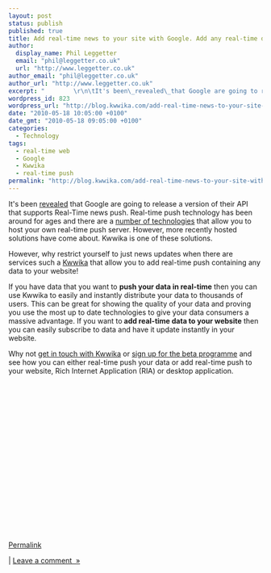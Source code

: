 ```yaml
---
layout: post
status: publish
published: true
title: Add real-time news to your site with Google. Add any real-time data to your site with Kwwika
author:
  display_name: Phil Leggetter
  email: "phil@leggetter.co.uk"
  url: "http://www.leggetter.co.uk"
author_email: "phil@leggetter.co.uk"
author_url: "http://www.leggetter.co.uk"
excerpt: "        \r\n\tIt's been\_revealed\_that Google are going to release a version of their API that supports Real-Time news push. Real-time push technology has been around for ages and there are a number of technologies that allow you to host your own real-ti..."
wordpress_id: 823
wordpress_url: "http://blog.kwwika.com/add-real-time-news-to-your-site-with-google-a"
date: "2010-05-18 10:05:00 +0100"
date_gmt: "2010-05-18 09:05:00 +0100"
categories:
  - Technology
tags:
  - real-time web
  - Google
  - Kwwika
  - real-time push
permalink: "http://blog.kwwika.com/add-real-time-news-to-your-site-with-google-a"
---
```


<p>It's been <a href="http://www.readwriteweb.com/archives/google_will_push_real-time_feeds_to_browser.php">revealed</a> that Google are going to release a version of their API that supports Real-Time news push. Real-time push technology has been around for ages and there are a <a href="http://cometdaily.com/maturity.html">number of technologies</a> that allow you to host your own real-time push server. However, more recently hosted solutions have come about. Kwwika is one of these solutions.</p>
<p />
<p>However, why restrict yourself to just news updates when there are services such a <a href="http://kwwika.com">Kwwika</a> that allow you to add real-time push containing any data to your website!</p>
<p />
If you have data that you want to <strong>push your data in real-time</strong> then you can use Kwwika to easily and instantly distribute your data to thousands of users. This can be great for showing the quality of your data and proving you use the most up to date technologies to give your data consumers a massive advantage. If you want to<strong> add real-time data to your website</strong> then you can easily subscribe to data and have it update instantly in your website.</p>
<p />
Why not <a href="http://kwwika.com/Contact">get in touch with Kwwika</a> or <a href="http://kwwika.com/#getbeta">sign up for the beta programme</a> and see how you can either real-time push your data or add real-time push to your website, Rich Internet Application (RIA) or desktop application.</p>
<p />
<object height="300" width="500"><param name="movie" value="http://www.youtube.com/v/9FhVKx6-C6w&hl=en&fs=1&hd=1" /></param><param name="wmode" value="window" /><param name="allowFullScreen" value="true" /></param><param name="allowscriptaccess" value="always" /></param><embed src="http://www.youtube.com/v/9FhVKx6-C6w&hl=en&fs=1&hd=1" allowfullscreen="true" type="application/x-shockwave-flash" allowscriptaccess="always" wmode="window" height="300" width="500"></embed></object></p>
<p><a href="http://blog.kwwika.com/add-real-time-news-to-your-site-with-google-a">Permalink</a> </p>
<p>	| <a href="http://blog.kwwika.com/add-real-time-news-to-your-site-with-google-a#comment">Leave a comment&nbsp;&nbsp;&raquo;</a></p>
